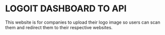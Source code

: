 # LOGOIT DASHBOARD TO API

This website is for companies to upload their logo image so users can scan them and redirect them to their respective websites.
